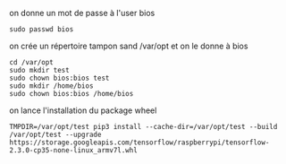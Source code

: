 on donne un mot de passe à l'user bios
```
sudo passwd bios
```
on crée un répertoire tampon sand /var/opt et on le donne à bios
```
cd /var/opt
sudo mkdir test
sudo chown bios:bios test
sudo mkdir /home/bios
sudo chown bios:bios /home/bios
```
on lance l'installation du package wheel
```
TMPDIR=/var/opt/test pip3 install --cache-dir=/var/opt/test --build /var/opt/test --upgrade https://storage.googleapis.com/tensorflow/raspberrypi/tensorflow-2.3.0-cp35-none-linux_armv7l.whl
```
